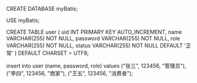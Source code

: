 CREATE DATABASE myBatis;

USE myBatis;

CREATE TABLE user
(
uid INT PRIMARY KEY AUTO_INCREMENT,
name VARCHAR(255) NOT NULL,
password VARCHAR(255) NOT NULL,
role VARCHAR(255) NOT NULL,
status VARCHAR(255) NOT NULL DEFAULT '正常'
) DEFAULT CHARSET = UTF8;

insert into user (name, password, role)
values ("张三", 123456, "管理员"),
("李四", 123456, "商家"),
("王五", 123456, "消费者");